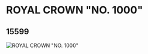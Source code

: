 # ROYAL CROWN "NO. 1000"
## 15599
![ROYAL CROWN "NO. 1000"](https://lc-www-live-s.legocdn.com/media/bricks/5/2/6051837.jpg)